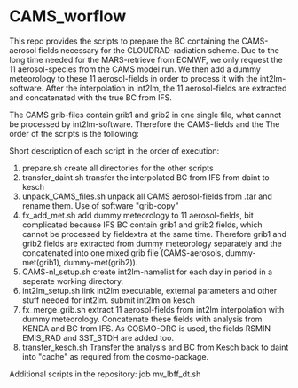 # CAMS_worflow

This repo provides the scripts to prepare the BC containing the CAMS-aerosol fields
necessary for the CLOUDRAD-radiation scheme.
Due to the long time needed for the MARS-retrieve from ECMWF, we only request the 11 aerosol-species
from the CAMS model run.
We then add a dummy meteorology to these 11 aerosol-fields in order to process it with the int2lm-software.
After the interpolation in int2lm, the 11 aerosol-fields are extracted and concatenated with
the true BC from IFS.

The CAMS grib-files contain grib1 and grib2 in one single file, what cannot be processed by int2lm-software.
Therefore the CAMS-fields and the 
The order of the scripts is the following:

Short description of each script in the order of execution:

1. prepare.sh
create all directories for the other scripts
2. transfer_daint.sh
transfer the interpolated BC from IFS from daint to kesch
3. unpack_CAMS_files.sh
unpack all CAMS aerosol-fields from .tar and rename them.
Use of software "grib-copy"
4. fx_add_met.sh
add dummy meteorology to 11 aerosol-fields, bit complicated because
IFS BC contain grib1 and grib2 fields, which cannot be processed by fieldextra at the same time.
Therefore grib1 and grib2 fields are extracted from dummy meteorology separately and the concatenated
into one mixed grib file (CAMS-aerosols, dummy-met(grib1), dummy-met(grib2)).
5. CAMS-nl_setup.sh
create int2lm-namelist for each day in period in a seperate working directory.
6. int2lm_setup.sh
link int2lm executable, external parameters and other stuff needed for int2lm.
submit int2lm on kesch
7. fx_merge_grib.sh
extract 11 aerosol-fields from int2lm interpolation with dummy meteorology.
Concatenate these fields with analysis from KENDA and BC from IFS.
As COSMO-ORG is used, the fields RSMIN EMIS_RAD and SST_STDH are added too.
8. transfer_kesch.sh
Transfer the analysis and BC from Kesch back to daint into "cache"
as required from the cosmo-package.

Additional scripts in the repository:
job
mv_lbff_dt.sh
